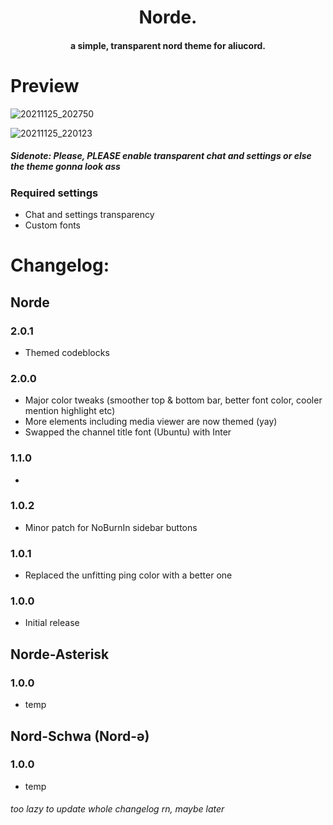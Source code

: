 <h1 align="center">
  Norde.
</h1>

<h4 align="center">a simple, transparent nord theme for aliucord.</h4>

# Preview

![20211125_202750](https://user-images.githubusercontent.com/92243378/143463802-f341d0d3-d91e-427c-afc1-af139b88a0db.jpg)

![20211125_220123](https://user-images.githubusercontent.com/92243378/143464476-deecd8c8-5fda-43d1-a0f7-af0993bab92c.jpg)
##### Sidenote: Please, PLEASE enable transparent chat and settings or else the theme gonna look ass
### Required settings
- Chat and settings transparency 
- Custom fonts

# Changelog:
## Norde
### 2.0.1
- Themed codeblocks
### 2.0.0
- Major color tweaks (smoother top & bottom bar, better font color, cooler mention highlight etc)
- More elements including media viewer are now themed (yay)
- Swapped the channel title font (Ubuntu) with Inter
### 1.1.0
- 
### 1.0.2
- Minor patch for NoBurnIn sidebar buttons
### 1.0.1 
- Replaced the unfitting ping color with a better one
### 1.0.0
- Initial release

## Norde-Asterisk
### 1.0.0
- temp

## Nord-Schwa (Nord-ǝ)
### 1.0.0
- temp

###### too lazy to update whole changelog rn, maybe later
